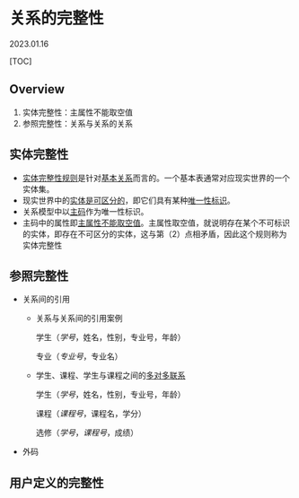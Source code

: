 # 关系的完整性
2023.01.16

[TOC]

## Overview

1. 实体完整性：主属性不能取空值
2. 参照完整性：关系与关系的关系

## 实体完整性

* <u>实体完整性规则</u>是针对<u>基本关系</u>而言的。一个基本表通常对应现实世界的一个实体集。
* 现实世界中的<u>实体是可区分的</u>，即它们具有某种<u>唯一性标识</u>。
* 关系模型中以<u>主码</u>作为唯一性标识。
* 主码中的属性即<u>主属性不能取空值</u>。主属性取空值，就说明存在某个不可标识的实体，即存在不可区分的实体，这与第（2）点相矛盾，因此这个规则称为实体完整性

## 参照完整性

* 关系间的引用

  * 关系与关系间的引用案例

    学生（*学号*，姓名，性别，专业号，年龄）　 

    专业（*专业号*，专业名）

  * 学生、课程、学生与课程之间的<u>多对多联系</u>

    学生（*学号*，姓名，性别，专业号，年龄）     

    课程（*课程号*，课程名，学分）     

    选修（*学号*，*课程号*，成绩）

* 外码

## 用户定义的完整性



